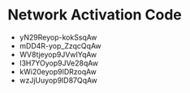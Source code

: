# Network Activation Code
* yN29Reyop-kokSsqAw
* mDD4R-yop_ZzqcQqAw
* WV8tjeyop9JVwIYqAw
* l3H7YOyop9JVe28qAw
* kWi20eyop9IDRzoqAw
* wzJjUuyop9ID87QqAw